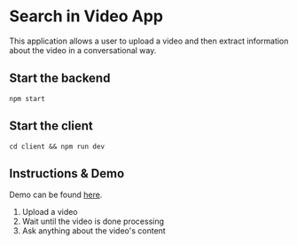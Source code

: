 # Search in Video App

This application allows a user to upload a video and then extract information about the video in a conversational way.

## Start the backend

`npm start`

## Start the client

`cd client && npm run dev`

## Instructions & Demo

Demo can be found [here](https://20240401t145522-dot-smart-app-419018.uc.r.appspot.com/).

1. Upload a video
2. Wait until the video is done processing
3. Ask anything about the video's content
